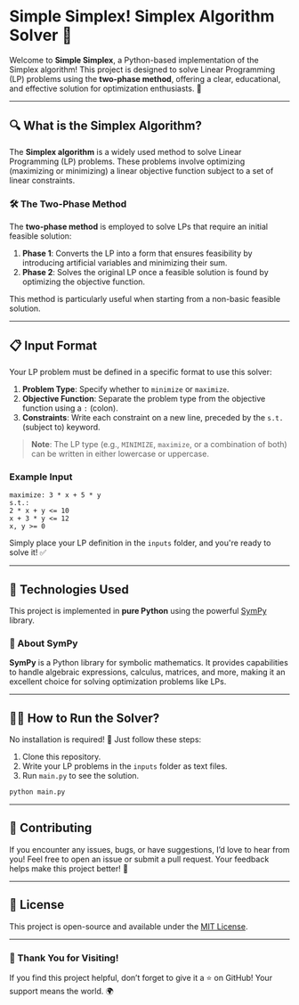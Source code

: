 # Simple Simplex! Simplex Algorithm Solver 🚀

Welcome to **Simple Simplex**, a Python-based implementation of the Simplex algorithm! This project is designed to solve Linear Programming (LP) problems using the **two-phase method**, offering a clear, educational, and effective solution for optimization enthusiasts. 🎯  

---

## 🔍 What is the Simplex Algorithm?

The **Simplex algorithm** is a widely used method to solve Linear Programming (LP) problems. These problems involve optimizing (maximizing or minimizing) a linear objective function subject to a set of linear constraints.  

### 🛠 The Two-Phase Method
The **two-phase method** is employed to solve LPs that require an initial feasible solution:  

1. **Phase 1**: Converts the LP into a form that ensures feasibility by introducing artificial variables and minimizing their sum.  
2. **Phase 2**: Solves the original LP once a feasible solution is found by optimizing the objective function.  

This method is particularly useful when starting from a non-basic feasible solution.  

---

## 📋 Input Format

Your LP problem must be defined in a specific format to use this solver:  

1. **Problem Type**: Specify whether to `minimize` or `maximize`.  
2. **Objective Function**: Separate the problem type from the objective function using a `:` (colon).  
3. **Constraints**: Write each constraint on a new line, preceded by the `s.t.` (subject to) keyword.  

> **Note**: The LP type (e.g., `MINIMIZE`, `maximize`, or a combination of both) can be written in either lowercase or uppercase.  

### Example Input
```plaintext
maximize: 3 * x + 5 * y  
s.t.:  
2 * x + y <= 10  
x + 3 * y <= 12  
x, y >= 0  
```

Simply place your LP definition in the `inputs` folder, and you're ready to solve it! ✅  

---

## 🔧 Technologies Used

This project is implemented in **pure Python** using the powerful [SymPy](https://www.sympy.org/en/index.html) library.  

### 📘 About SymPy
**SymPy** is a Python library for symbolic mathematics. It provides capabilities to handle algebraic expressions, calculus, matrices, and more, making it an excellent choice for solving optimization problems like LPs.  

---

## 🏃‍♂️ How to Run the Solver?

No installation is required! 🎉 Just follow these steps:  

1. Clone this repository.  
2. Write your LP problems in the `inputs` folder as text files.  
3. Run `main.py` to see the solution.  

```bash
python main.py
```

---

## 🤝 Contributing

If you encounter any issues, bugs, or have suggestions, I’d love to hear from you! Feel free to open an issue or submit a pull request. Your feedback helps make this project better! 🙌  

---

## 📜 License

This project is open-source and available under the [MIT License](LICENSE).  

---

### 🌟 Thank You for Visiting!  

If you find this project helpful, don’t forget to give it a ⭐️ on GitHub! Your support means the world. 🌍
